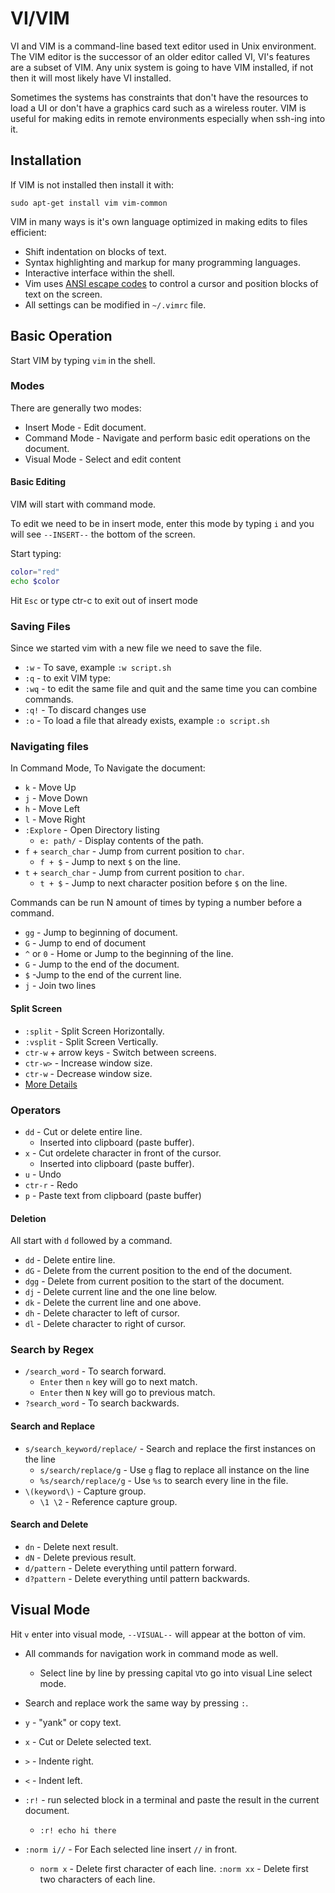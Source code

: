 # VI/VIM
VI and VIM is a command-line based text editor used in Unix environment. The VIM editor is the successor of an older editor called VI, VI's features are a subset of VIM. Any unix system is going to have VIM installed, if not then it will most likely have VI installed. 

Sometimes the systems has constraints that don't have the resources to load a UI or don't have a graphics card such as a wireless router. VIM is useful for making edits in remote environments especially when ssh-ing into it. 

## Installation
If VIM is not installed then install it with: 

```
sudo apt-get install vim vim-common
```

VIM in many ways is it's own language optimized in making edits to files efficient:

+ Shift indentation on blocks of text.
+ Syntax highlighting and markup for many programming languages.
+ Interactive interface within the shell.
+ Vim uses [ANSI escape codes][ANSI] to control a cursor and position blocks of text on the screen. 
+ All settings can be modified in `~/.vimrc` file.

## Basic Operation

Start VIM by typing `vim` in the shell.

### Modes

There are generally two modes:
+ Insert Mode - Edit document.
+ Command Mode - Navigate and perform basic edit operations on the document.
+ Visual Mode - Select and edit content

#### Basic Editing

VIM will start with command mode. 

To edit we need to be in insert mode, enter this mode by typing `i` and you will see `--INSERT--` the bottom of the screen. 

Start typing:

```sh
color="red"
echo $color
```

Hit `Esc` or type ctr-c to exit out of insert mode

### Saving Files

Since we started vim with a new file we need to save the file.

+ `:w` - To save, example `:w script.sh`
+ `:q` - to exit VIM type:
+ `:wq` - to edit the same file and quit and the same time you can combine commands.
+ `:q!` - To discard changes use
+ `:o` - To load a file that already exists, example `:o script.sh`

### Navigating files

In Command Mode, To Navigate the document:

+ `k` - Move Up
+ `j` - Move Down
+ `h` - Move Left
+ `l` - Move Right
+ `:Explore` - Open Directory listing
    + `e: path/` - Display contents of the path.
+ `f` + `search_char` - Jump from current position to `char`.
	+ `f + $` - Jump to next `$` on the line.
+ `t` + `search_char` - Jump from current position to `char`.
	+ `t + $` - Jump to next character position before `$` on the line.

Commands can be run N amount of times by typing a number before a command.

+ `gg` - Jump to beginning of document.
+ `G` - Jump to end of document
+ `^` or `0` - Home or Jump to the beginning of the line.
+ `G` - Jump to the end of the document.
+ `$` -Jump to the end of the current line.
+ `j` - Join two lines

#### Split Screen
+ `:split` - Split Screen Horizontally.
+ `:vsplit` - Split Screen Vertically.
+ `ctr-w` + arrow keys - Switch between screens.
+ `ctr-w>` - Increase window size.
+ `ctr-w` - Decrease window size.
+  [More Details][windowsplit]

### Operators

+ `dd` - Cut or delete entire line.
	+ Inserted into clipboard (paste buffer).
+ `x` - Cut ordelete character in front of the cursor.
	+ Inserted into clipboard (paste buffer).
+ `u` - Undo
+ `ctr-r` - Redo
+ `p` - Paste text from clipboard (paste buffer)

#### Deletion

All start with `d` followed by a command.
+ `dd` - Delete entire line.
+ `dG` - Delete from the current position to the end of the document.
+ `dgg` - Delete from current position to the start of the document. 
+ `dj` - Delete current line and the one line below.
+ `dk` - Delete the current line and one above.
+ `dh` - Delete character to left of cursor.
+ `dl` - Delete character to right of cursor.

### Search by Regex

+ `/search_word` - To search forward.
	+ `Enter` then `n` key will go to next match.
	+ `Enter` then `N` key will go to previous match.
+ `?search_word` - To search backwards.

#### Search and Replace 

+ `s/search_keyword/replace/` - Search and replace the first instances on the line
	+ `s/search/replace/g` - Use `g` flag to replace all instance on the line
	+ `%s/search/replace/g` - Use `%s` to search every line in the file.
+ `\(keyword\)` - Capture group.
    + `\1 \2` - Reference capture group.

#### Search and Delete
+ `dn` - Delete next result.
+ `dN` - Delete previous result.
+ `d/pattern` - Delete everything until pattern forward.
+ `d?pattern` - Delete everything until pattern backwards. 

## Visual Mode

Hit `v` enter into visual mode, `--VISUAL--` will appear at the botton of vim.

+ All commands for navigation work in command mode as well.
	+ Select line by line by pressing capital `V`to go into visual Line select mode.

+ Search and replace work the same way by pressing `:`.
+ `y` - "yank" or copy text.
+ `x` - Cut or Delete selected text.
+ `>` - Indente right.
+ `<` - Indent left.
+ `:r!` - run selected block in a terminal and paste the result in the current document.
	+ `:r! echo hi there`
+ `:norm i//` - For Each selected line insert `//` in front.
    + `norm x` - Delete first character of each line.
        `:norm xx` - Delete first two characters of each line.

[ANSI]:"https://en.wikipedia.org/wiki/ANSI_escape_code"
[windowsplit]:"https://vi.stackexchange.com/questions/514/how-do-i-change-the-current-splits-width-and-height"
